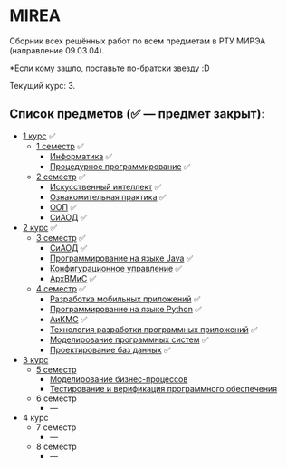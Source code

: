 # MIREA

Сборник всех решённых работ по всем предметам в РТУ МИРЭА (направление 09.03.04).

*Если кому зашло, поставьте по-братски звезду :D

Текущий курс: 3.

## Список предметов (✅ — предмет закрыт):
   - [1 курс](1%20курс) ✅
     - [1 семестр](1%20курс/1%20семестр) ✅
       - [Информатика](1%20курс/1%20семестр/Информатика) ✅
       - [Процедурное программирование](1%20курс/1%20семестр/Процедурное%20программирование) ✅
     - [2 семестр](1%20курс/2%20семестр) ✅
       - [Искусственный интеллект](1%20курс/2%20семестр/Искусственный%20интеллект) ✅
       - [Ознакомительная практика](1%20курс/2%20семестр/Ознакомительная%20практика) ✅
       - [ООП](1%20курс/2%20семестр/ООП) ✅
       - [СиАОД](1%20курс/2%20семестр/СиАОД) ✅
   - [2 курс](2%20курс) ✅
      - [3 семестр](2%20курс/3%20семестр) ✅
        - [СиАОД](2%20курс/3%20семестр/СиАОД) ✅
        - [Программирование на языке Java](2%20курс/3%20семестр/Программирование%20на%20языке%20Java) ✅
        - [Конфигурационное управление](2%20курс/3%20семестр/Конфигурационное%20управление) ✅
        - [АрхВМиС](2%20курс/3%20семестр/АрхВМиС) ✅
      - [4 семестр](2%20курс/4%20семестр) ✅
        - [Разработка мобильных приложений](2%20курс/4%20семестр/Разработка%20мобильных%20приложений) ✅
        - [Программирование на языке Python](2%20курс/4%20семестр/Программирование%20на%20языке%20Python) ✅
        - [АиКМС](2%20курс/4%20семестр/АиКМС) ✅
        - [Технология разработки программных приложений](2%20курс/4%20семестр/Технология%20разработки%20программных%20приложений) ✅
        - [Моделирование программных систем](2%20курс/4%20семестр/Моделирование%20программных%20систем) ✅
        - [Проектирование баз данных](2%20курс/4%20семестр/Проектирование%20баз%20данных) ✅
   - [3 курс](3%20курс)
       - [5 семестр](3%20курс/5%20семестр)
         - [Моделирование бизнес-процессов](3%20курс/5%20семестр/Моделирование%20бизнес-процессов)
         - [Тестирование и верификация программного обеспечения](3%20курс/5%20семестр/Тестирование%20и%20верификация%20программного%20обеспечения)
       - 6 семестр
         - —
   - 4 курс
      - 7 семестр
        - —
      - 8 семестр
        - —
